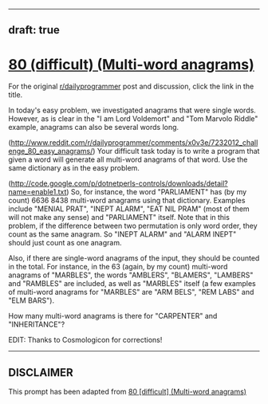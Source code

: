 ---
draft: true
----

# [80 (difficult) (Multi-word anagrams)](https://www.reddit.com/r/dailyprogrammer/comments/x0vj7/7232012_challenge_80_difficult_multiword_anagrams/)

For the original [r/dailyprogrammer](https://www.reddit.com/r/dailyprogrammer/) post and discussion, click the link in the title.

In today's easy problem, we investigated anagrams that were single words. However, as is clear in the "I am Lord Voldemort" and "Tom Marvolo Riddle" example, anagrams can also be several words long. 

(http://www.reddit.com/r/dailyprogrammer/comments/x0v3e/7232012_challenge_80_easy_anagrams/)
Your difficult task today is to write a program that given a word will generate all multi-word anagrams of that word. Use the same dictionary as in the easy problem. 

(http://code.google.com/p/dotnetperls-controls/downloads/detail?name=enable1.txt)
So, for instance, the word "PARLIAMENT" has (by my count) 6636 8438 multi-word anagrams using that dictionary. Examples include "MENIAL PRAT", "INEPT ALARM", "EAT NIL PRAM" (most of them will not make any sense) and "PARLIAMENT" itself. Note that in this problem, if the difference between two permutation is only word order, they count as the same anagram. So "INEPT ALARM" and "ALARM INEPT" should just count as one anagram. 

Also, if there are single-word anagrams of the input, they should be counted in the total. For instance, in the 63 (again, by my count) multi-word anagrams of "MARBLES", the words "AMBLERS", "BLAMERS", "LAMBERS" and "RAMBLES" are included, as well as "MARBLES" itself (a few examples of multi-word anagrams for "MARBLES" are "ARM BELS", "REM LABS" and "ELM BARS").

How many multi-word anagrams is there for "CARPENTER" and "INHERITANCE"?

EDIT: Thanks to Cosmologicon for corrections!


----
## **DISCLAIMER**
This prompt has been adapted from [80 [difficult] (Multi-word anagrams)](https://www.reddit.com/r/dailyprogrammer/comments/x0vj7/7232012_challenge_80_difficult_multiword_anagrams/
)
